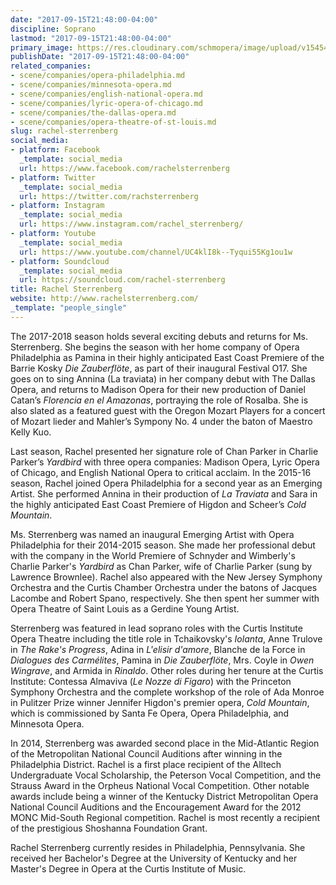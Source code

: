 ```yaml
---
date: "2017-09-15T21:48:00-04:00"
discipline: Soprano
lastmod: "2017-09-15T21:48:00-04:00"
primary_image: https://res.cloudinary.com/schmopera/image/upload/v1545409169/media/webhook-uploads/1505526346859/RachelHeadshot.jpeg.jpeg
publishDate: "2017-09-15T21:48:00-04:00"
related_companies:
- scene/companies/opera-philadelphia.md
- scene/companies/minnesota-opera.md
- scene/companies/english-national-opera.md
- scene/companies/lyric-opera-of-chicago.md
- scene/companies/the-dallas-opera.md
- scene/companies/opera-theatre-of-st-louis.md
slug: rachel-sterrenberg
social_media:
- platform: Facebook
  _template: social_media
  url: https://www.facebook.com/rachelsterrenberg
- platform: Twitter
  _template: social_media
  url: https://twitter.com/rachsterrenberg
- platform: Instagram
  _template: social_media
  url: https://www.instagram.com/rachel_sterrenberg/
- platform: Youtube
  _template: social_media
  url: https://www.youtube.com/channel/UC4klI8k--Tyqui55Kg1ou1w
- platform: Soundcloud
  _template: social_media
  url: https://soundcloud.com/rachel-sterrenberg
title: Rachel Sterrenberg
website: http://www.rachelsterrenberg.com/
_template: "people_single"
---
```


The 2017-2018 season holds several exciting debuts and returns for Ms. Sterrenberg. She begins the season with her home company of Opera Philadelphia as Pamina in their highly anticipated East Coast Premiere of the Barrie Kosky *Die Zauberflöte*, as part of their inaugural Festival O17. She goes on to sing Annina (La traviata) in her company debut with The Dallas Opera, and returns to Madison Opera for their new production of Daniel Catan’s *Florencia en el Amazonas*, portraying the role of Rosalba. She is also slated as a featured guest with the Oregon Mozart Players for a concert of Mozart lieder and Mahler’s Sympony No. 4 under the baton of Maestro Kelly Kuo.

Last season, Rachel presented her signature role of Chan Parker in Charlie Parker’s *Yardbird* with three opera companies: Madison Opera, Lyric Opera of Chicago, and English National Opera to critical acclaim. In the 2015-16 season, Rachel joined Opera Philadelphia for a second year as an Emerging Artist. She performed Annina in their production of *La Traviata* and Sara in the highly anticipated East Coast Premiere of Higdon and Scheer’s *Cold Mountain*. 

Ms. Sterrenberg was named an inaugural Emerging Artist with Opera Philadelphia for their 2014-2015 season. She made her professional debut with the company in the World Premiere of Schnyder and Wimberly's Charlie Parker's *Yardbird* as Chan Parker, wife of Charlie Parker (sung by Lawrence Brownlee). Rachel also appeared with the New Jersey Symphony Orchestra and the Curtis Chamber Orchestra under the batons of Jacques Lacombe and Robert Spano, respectively. She then spent her summer with Opera Theatre of Saint Louis as a Gerdine Young Artist.

Sterrenberg was featured in lead soprano roles with the Curtis Institute Opera Theatre including the title role in Tchaikovsky's *Iolanta*, Anne Trulove in *The Rake's Progress*, Adina in *L'elisir d'amore*, Blanche de la Force in *Dialogues des Carmélites*, Pamina in *Die Zauberflöte*, Mrs. Coyle in *Owen Wingrave*, and Armida in *Rinaldo*. Other roles during her tenure at the Curtis Institute: Contessa Almaviva (*Le Nozze di Figaro*) with the Princeton Symphony Orchestra and the complete workshop of the role of Ada Monroe in Pulitzer Prize winner Jennifer Higdon's premier opera, *Cold Mountain*, which is commissioned by Santa Fe Opera, Opera Philadelphia, and Minnesota Opera.

In 2014, Sterrenberg was awarded second place in the Mid-Atlantic Region of the Metropolitan National Council Auditions after winning in the Philadelphia District. Rachel is a first place recipient of the Alltech Undergraduate Vocal Scholarship, the Peterson Vocal Competition, and the Strauss Award in the Orpheus National Vocal Competition. Other notable awards include being a winner of the Kentucky District Metropolitan Opera National Council Auditions and the Encouragement Award for the 2012 MONC Mid-South Regional competition. Rachel is most recently a recipient of the prestigious Shoshanna Foundation Grant.

Rachel Sterrenberg currently resides in Philadelphia, Pennsylvania. She received her Bachelor's Degree at the University of Kentucky and her Master's Degree in Opera at the Curtis Institute of Music. 
